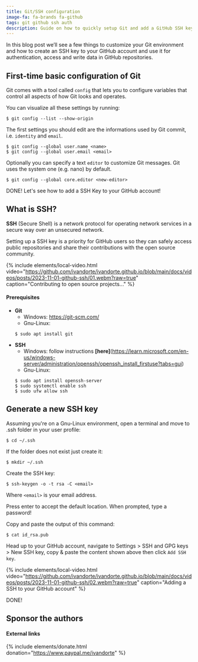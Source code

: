 ```yaml
---
title: Git/SSH configuration
image-fa: fa-brands fa-github
tags: git github ssh auth
description: Guide on how to quickly setup Git and add a GitHub SSH key to Your Github account
---
```


In this blog post we’ll see a few things to customize your Git environment and how to create an SSH key to your GitHub account and use it for authentication, access and write data in GitHub repositories.

## First-time basic configuration of Git

Git comes with a tool called `config` that lets you to configure variables that control all aspects of how Git looks and operates.

You can visualize all these settings by running:

```
$ git config --list --show-origin
```

The first settings you should edit are the informations used by Git commit, i.e. `identity` and `email`.

```
$ git config --global user.name <name>
$ git config --global user.email <email>
```

Optionally you can specify a text `editor` to customize Git messages. Git uses the system one (e.g. nano) by default.

```
$ git config --global core.editor <new-editor>
```

DONE! Let's see how to add a SSH Key to your GitHub account!

## What is SSH?

**SSH** (Secure Shell) is a network protocol for operating network services in a secure way over an unsecured network. 

Setting up a SSH key is a priority for GitHub users so they can safely access public repositories and share their contributions with the open source community.

{% include elements/local-video.html video="https://github.com/ivandorte/ivandorte.github.io/blob/main/docs/videos/posts/2023-11-01-github-ssh/01.webm?raw=true" caption="Contributing to open source projects..." %}

#### Prerequisites

- **Git**
    * Windows: https://git-scm.com/
    * Gnu-Linux:<br>
    ```
    $ sudo apt install git
    ```
- **SSH**
    * Windows: follow instructions **[here]**(https://learn.microsoft.com/en-us/windows-server/administration/openssh/openssh_install_firstuse?tabs=gui)
    * Gnu-Linux:<br>
    ```
    $ sudo apt install openssh-server
    $ sudo systemctl enable ssh
    $ sudo ufw allow ssh
    ```
   
## Generate a new SSH key

Assuming you're on a Gnu-Linux environment, open a terminal and move to .ssh folder in your user profile:

```
$ cd ~/.ssh
```

If the folder does not exist just create it:

```
$ mkdir ~/.ssh
```

Create the SSH key:

```
$ ssh-keygen -o -t rsa -C <email>
```

Where `<email>` is your email address.

Press enter to accept the default location. When prompted, type a password!

Copy and paste the output of this command:

```
$ cat id_rsa.pub
```

Head up to your GitHub account, navigate to Settings > SSH and GPG keys > New SSH key, copy & paste the content shown above then click `Add SSH key`.

{% include elements/local-video.html video="https://github.com/ivandorte/ivandorte.github.io/blob/main/docs/videos/posts/2023-11-01-github-ssh/02.webm?raw=true" caption="Adding a SSH to your GitHub account" %}

DONE!

## Sponsor the authors

#### External links

{% include elements/donate.html donation="https://www.paypal.me/ivandorte" %}
